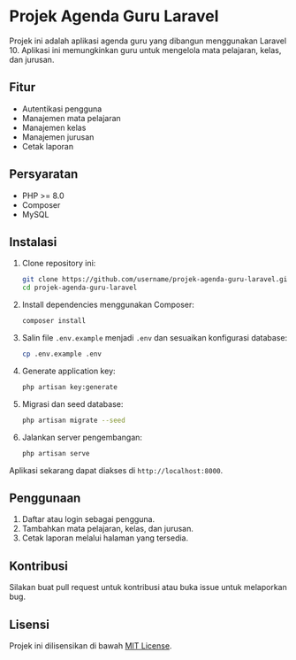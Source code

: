 # Projek Agenda Guru Laravel

Projek ini adalah aplikasi agenda guru yang dibangun menggunakan Laravel 10. Aplikasi ini memungkinkan guru untuk mengelola mata pelajaran, kelas, dan jurusan.

## Fitur

- Autentikasi pengguna
- Manajemen mata pelajaran
- Manajemen kelas
- Manajemen jurusan
- Cetak laporan

## Persyaratan

- PHP >= 8.0
- Composer
- MySQL

## Instalasi

1. Clone repository ini:

    ```bash
    git clone https://github.com/username/projek-agenda-guru-laravel.git
    cd projek-agenda-guru-laravel
    ```

2. Install dependencies menggunakan Composer:

    ```bash
    composer install
    ```

3. Salin file `.env.example` menjadi `.env` dan sesuaikan konfigurasi database:

    ```bash
    cp .env.example .env
    ```

4. Generate application key:

    ```bash
    php artisan key:generate
    ```

5. Migrasi dan seed database:

    ```bash
    php artisan migrate --seed
    ```

6. Jalankan server pengembangan:

    ```bash
    php artisan serve
    ```

Aplikasi sekarang dapat diakses di `http://localhost:8000`.

## Penggunaan

1. Daftar atau login sebagai pengguna.
2. Tambahkan mata pelajaran, kelas, dan jurusan.
3. Cetak laporan melalui halaman yang tersedia.

## Kontribusi

Silakan buat pull request untuk kontribusi atau buka issue untuk melaporkan bug.

## Lisensi

Projek ini dilisensikan di bawah [MIT License](LICENSE).
